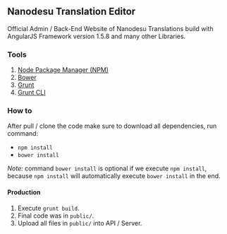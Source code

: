 ## Nanodesu Translation Editor
Official Admin / Back-End Website of Nanodesu Translations build with AngularJS Framework version 1.5.8 and many other Libraries.

### Tools
1. [Node Package Manager (NPM)](https://www.npmjs.com/)
2. [Bower](https://bower.io/)
3. [Grunt](http://gruntjs.com/)
4. [Grunt CLI](https://www.npmjs.com/package/grunt-cli)

### How to
After pull / clone the code make sure to download all dependencies, run command:

* `npm install`
* `bower install`

_Note:_ command `bower install` is optional if we execute `npm install`, because `npm install` will automatically execute `bower install` in the end.

#### Production
1. Execute `grunt build`.
2. Final code was in `public/`.
3. Upload all files in `public/` into API / Server.
